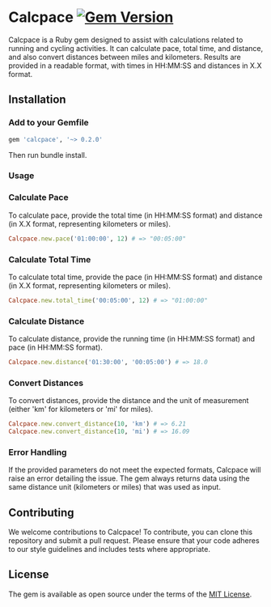 # Calcpace [![Gem Version](https://badge.fury.io/rb/calcpace.svg)](https://badge.fury.io/rb/calcpace)

Calcpace is a Ruby gem designed to assist with calculations related to running and cycling activities. It can calculate pace, total time, and distance, and also convert distances between miles and kilometers. Results are provided in a readable format, with times in HH:MM:SS and distances in X.X format.

## Installation

### Add to your Gemfile

```ruby
gem 'calcpace', '~> 0.2.0'
```

Then run bundle install.

### Usage

### Calculate Pace

To calculate pace, provide the total time (in HH:MM:SS format) and distance (in X.X format, representing kilometers or miles).

```ruby
Calcpace.new.pace('01:00:00', 12) # => "00:05:00"
```

### Calculate Total Time

To calculate total time, provide the pace (in HH:MM:SS format) and distance (in X.X format, representing kilometers or miles).

```ruby
Calcpace.new.total_time('00:05:00', 12) # => "01:00:00"
```

### Calculate Distance

To calculate distance, provide the running time (in HH:MM:SS format) and pace (in HH:MM:SS format).

```ruby
Calcpace.new.distance('01:30:00', '00:05:00') # => 18.0
```

### Convert Distances

To convert distances, provide the distance and the unit of measurement (either 'km' for kilometers or 'mi' for miles).

```ruby
Calcpace.new.convert_distance(10, 'km') # => 6.21
Calcpace.new.convert_distance(10, 'mi') # => 16.09
```

### Error Handling

If the provided parameters do not meet the expected formats, Calcpace will raise an error detailing the issue. The gem always returns data using the same distance unit (kilometers or miles) that was used as input.

## Contributing

We welcome contributions to Calcpace! To contribute, you can clone this repository and submit a pull request. Please ensure that your code adheres to our style guidelines and includes tests where appropriate.

## License

The gem is available as open source under the terms of the [MIT License](https://opensource.org/licenses/MIT).
